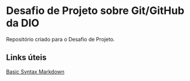 # Desafio de Projeto sobre Git/GitHub da DIO
Repositório criado para o Desafio de Projeto.
## Links úteis
[Basic Syntax Markdown](https://www.markdownguide.org/basic-syntax/)
